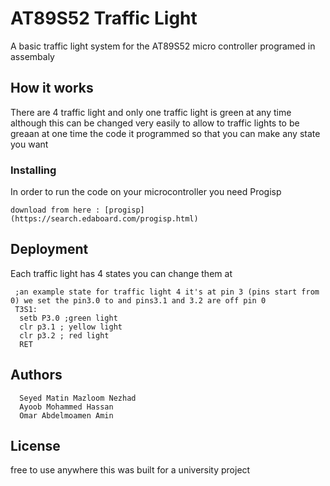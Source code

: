 # AT89S52 Traffic Light

A basic traffic light system for the AT89S52 micro controller programed in assembaly

## How it works
There are 4 traffic light and only one traffic light is green at any time although this can be changed very easily to allow to traffic lights to be greaan at one time the code it programmed so that you can make any state you want

### Installing

In order to run the code on your microcontroller you need Progisp 

```
download from here : [progisp](https://search.edaboard.com/progisp.html)
```
## Deployment

Each traffic light has 4 states you can change them at
```
 ;an example state for traffic light 4 it's at pin 3 (pins start from 0) we set the pin3.0 to and pins3.1 and 3.2 are off pin 0 
 T3S1:
  setb P3.0 ;green light
  clr p3.1 ; yellow light
  clr p3.2 ; red light
  RET
```
## Authors
```
  Seyed Matin Mazloom Nezhad
  Ayoob Mohammed Hassan	
  Omar Abdelmoamen Amin 
```
## License
free to use anywhere this was built for a university project


